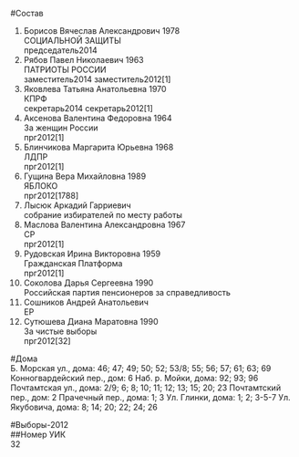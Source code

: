#Состав  
1. Борисов Вячеслав Александрович 1978  
    СОЦИАЛЬНОЙ ЗАЩИТЫ  
    председатель2014  
2. Рябов Павел Николаевич 1963  
    ПАТРИОТЫ РОССИИ  
    заместитель2014 заместитель2012[1]  
3. Яковлева Татьяна Анатольевна 1970  
    КПРФ  
    секретарь2014 секретарь2012[1]  
4. Аксенова Валентина Федоровна 1964  
    За женщин России  
    прг2012[1]  
5. Блинчикова Маргарита Юрьевна 1968  
    ЛДПР  
    прг2012[1]  
6. Гущина Вера Михайловна 1989  
    ЯБЛОКО  
    прг2012[1788]  
7. Лысюк Аркадий Гарриевич  
    собрание избирателей по месту работы  
8. Маслова Валентина Александровна 1967  
    СР  
    прг2012[1]  
9. Рудовская Ирина Викторовна 1959  
    Гражданская Платформа  
    прг2012[1]  
10. Соколова Дарья Сергеевна 1990  
    Российская партия пенсионеров за справедливость  
11. Сошников Андрей Анатольевич  
    ЕР    
12. Сутюшева Диана Маратовна 1990  
    За чистые выборы  
    прг2012[32]  
  
#Дома  
Б. Морская ул., дома: 46; 47; 49; 50; 52; 53/8; 55; 56; 57; 61; 63; 69 Конногвардейский пер., дом: 6 Наб. р. Мойки, дома: 92; 93; 96 Почтамтская ул., дома: 2/9; 6; 8; 10; 11; 12; 13; 15; 20; 23 Почтамтский пер., дом: 2 Прачечный пер., дома: 1; 3 Ул. Глинки, дома: 1; 2; 3-5-7 Ул. Якубовича, дома: 8; 14; 20; 22; 24; 26  
  
#Выборы-2012  
##Номер УИК  
32  
